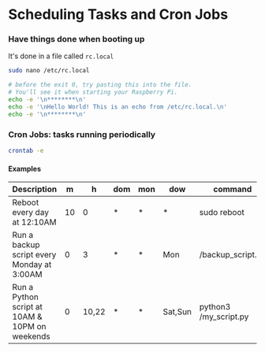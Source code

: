 # Scheduling Tasks and Cron Jobs

### Have things done when booting up

It's done in a file called `rc.local`

```bash
sudo nano /etc/rc.local

# before the exit 0, try pasting this into the file.
# You'll see it when starting your Raspberry Pi.
echo -e '\n********\n'
echo -e '\nHello World! This is an echo from /etc/rc.local.\n'
echo -e '\n********\n'
```

### Cron Jobs: tasks running periodically

```bash
crontab -e
```

#### Examples

<table>
    <thead>
        <th>Description</th>
        <th>m</th>
        <th>h</th>
        <th>dom</th>
        <th>mon</th>
        <th>dow</th>
        <th>command</th>
        <th>full example</th>
    </thead>
    <tbody>
        <tr>
            <td>Reboot every day at 12:10AM</td>
            <td>10</td>
            <td>0</td>
            <td>*</td>
            <td>*</td>
            <td>*</td>
            <td>sudo reboot</td>
            <td>10 0 * * * sudo reboot</td>
        </tr>
        <tr>
            <td>Run a backup script every Monday at 3:00AM</td>
            <td>0</td>
            <td>3</td>
            <td>*</td>
            <td>*</td>
            <td>Mon</td>
            <td>/backup_script.sh</td>
            <td>0 3 * * Mon /backup_script.sh</td>
        </tr>
        <tr>
            <td>Run a Python script at 10AM & 10PM on weekends</td>
            <td>0</td>
            <td>10,22</td>
            <td>*</td>
            <td>*</td>
            <td>Sat,Sun</td>
            <td>python3 /my_script.py</td>
            <td>0 10,22, * *  6,0 python3 /my_script.py</td>
        </tr>
    </tbody>
</table>